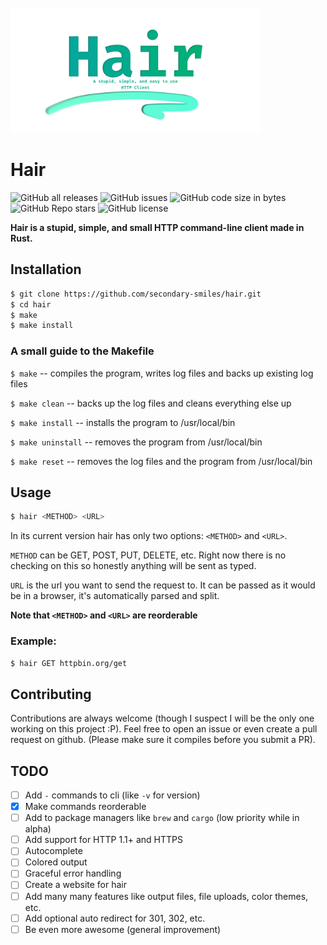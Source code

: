 <br/>
    <img alt="Hair Banner" height="200" src="https://raw.githubusercontent.com/secondary-smiles/hair/master/social/Hair-Banner.png" />
</br>

# Hair

<!-- SHIELDS BEGIN -->
![GitHub all releases](https://img.shields.io/github/downloads/secondary-smiles/hair/total?logo=GitHub&style=flat-square)
![GitHub issues](https://img.shields.io/github/issues/secondary-smiles/hair?logo=GitHub&style=flat-square)
![GitHub code size in bytes](https://img.shields.io/github/languages/code-size/secondary-smiles/hair?style=flat-square)
![GitHub Repo stars](https://img.shields.io/github/stars/secondary-smiles/hair?color=yellow&logo=GitHub&style=flat-square)
![GitHub license](https://img.shields.io/github/license/secondary-smiles/hair?style=flat-square)
<!-- SHIELDS END -->

**Hair is a stupid, simple, and small HTTP command-line client made in Rust.**

## Installation
``` bash
$ git clone https://github.com/secondary-smiles/hair.git
$ cd hair
$ make
$ make install
```
### A small guide to the Makefile
`$ make` -- compiles the program, writes log files and backs up existing log files

`$ make clean` -- backs up the log files and cleans everything else up

`$ make install` -- installs the program to /usr/local/bin

`$ make uninstall` -- removes the program from /usr/local/bin

`$ make reset` -- removes the log files and the program from /usr/local/bin

## Usage
```bash
$ hair <METHOD> <URL>
```

In its current version hair has only two options: `<METHOD>` and `<URL>`.

`METHOD` can be GET, POST, PUT, DELETE, etc. Right now there is no checking on this so honestly anything will be sent as typed.

`URL` is the url you want to send the request to. It can be passed as it would be in a browser, it's automatically parsed and split.

**Note that `<METHOD>` and `<URL>` are reorderable**

### Example:
```bash
$ hair GET httpbin.org/get
```

## Contributing
Contributions are always welcome (though I suspect I will be the only one working on this project :P). Feel free to open an issue or even create a pull request on github. (Please make sure it compiles before you submit a PR).

## TODO
- [ ] Add `-` commands to cli (like `-v` for version)
- [X] Make commands reorderable
- [ ] Add to package managers like `brew` and `cargo` (low priority while in alpha)
- [ ] Add support for HTTP 1.1+ and HTTPS
- [ ] Autocomplete
- [ ] Colored output
- [ ] Graceful error handling
- [ ] Create a website for hair
- [ ] Add many many features like output files, file uploads, color themes, etc.
- [ ] Add optional auto redirect for 301, 302, etc.
- [ ] Be even more awesome (general improvement)
